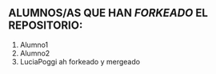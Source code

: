 ## ALUMNOS/AS QUE HAN *FORKEADO* EL REPOSITORIO:
1. Alumno1
2. Alumno2
3. LuciaPoggi ah forkeado y mergeado
